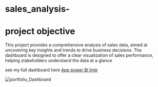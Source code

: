 # sales_analysis-


# project objective
 This project provides a comprehensive analysis of sales data, aimed at uncovering key insights and trends to drive business decisions. The dashboard is designed to offer a clear visualization of sales performance, helping stakeholders understand the data at a glance

see my full dashboard here [App power Bi limk](https://app.powerbi.com/reportEmbed?reportId=9efaa320-6869-4ac8-befd-d3698ac622cf&autoAuth=true&ctid=f36f7acf-1778-4d3c-a997-d110f0c48dbf)

![portfolio_Dashboard](https://github.com/Haruharun/sales_analysis-/blob/6afca0b5d1b04f5bbc051ed0d3f89609d64aa5a2/Screenshot%202025-01-08%20174135.png)
